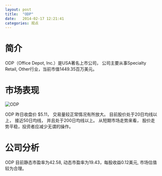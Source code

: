 ```yaml
---
layout: post
title:  "ODP"
date:   2014-02-17 12:21:41
categories: 观点
---
```


# 简介
ODP（Office Depot, Inc.）是USA著名上市公司，
公司主要从事Specialty Retail, Other行业，当前市值1449.35百万美元。

# 市场表现

![ODP](http://finviz.com/chart.ashx?t=ODP&ty=c&ta=1&p=d&s=l)

ODP 昨日收盘价 $5.11，
交易量较正常情况有所放大。
目前股价处于20日均线以上，
接近50日均线，
并且处于200日均线以上。
从短期市场走势来看，
股价走势平稳，投资者应减少无谓的操作。

# 公司分析
ODP 目前静态市盈率为42.58, 动态市盈率为19.43，每股收益0.12美元,
市场估值较为合理。
